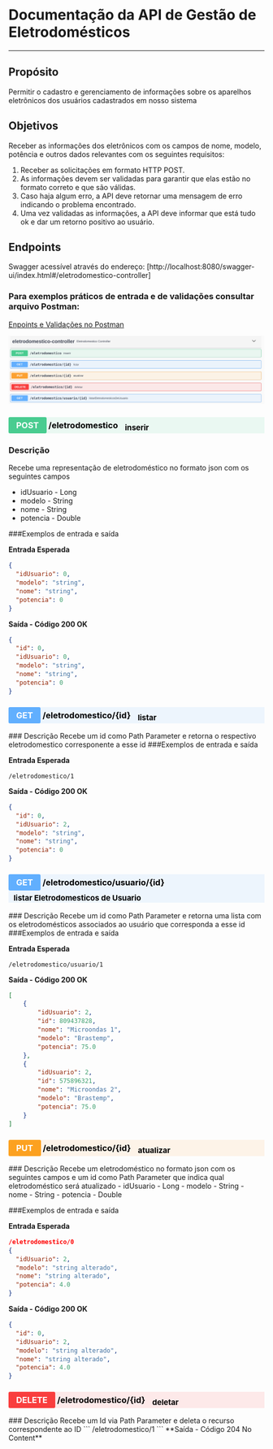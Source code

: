# Documentação da API de Gestão de Eletrodomésticos
---
## Propósito
Permitir o cadastro e gerenciamento de informações sobre os aparelhos eletrônicos dos usuários cadastrados em nosso sistema

## Objetivos
Receber as informações dos eletrônicos com os campos de nome, modelo, potência e outros dados relevantes com os seguintes requisitos:
1. Receber as solicitações em formato HTTP POST.
2. As informações devem ser validadas para garantir que elas estão no formato correto e que são válidas.    
3. Caso haja algum erro, a API deve retornar uma mensagem de erro indicando o problema encontrado.
4. Uma vez validadas as informações, a API deve informar que está tudo ok e dar um retorno positivo ao usuário.
                  
## Endpoints
Swagger acessível através do endereço: [http://localhost:8080/swagger-ui/index.html#/eletrodomestico-controller]

### Para exemplos práticos de entrada e de validações consultar arquivo Postman:
[Enpoints e Validações no Postman](/postman/EletrodomesticoAPI.postman_collection.json)


![](2023-06-16-15-01-19.png)

<h3 style="background:rgba(73,204,144,.1)" dispay=block;>        <span style="background:#49cc90; color: #FFF; display:inline-block; padding: 6px 15px; border-radius:3px">POST</span>
<span style="color: #000">/eletrodomestico</span>
<sub style="color: #000; font-size: 15px; display: inline-block; margin-left: 10px" >inserir</sub>
</h3>

### Descrição
Recebe uma representação de eletrodoméstico no formato json com os seguintes campos
 - idUsuario - Long
 - modelo - String
 - nome - String
 - potencia - Double

###Exemplos de entrada e saída

**Entrada Esperada**
```json
{
  "idUsuario": 0,
  "modelo": "string",
  "nome": "string",
  "potencia": 0
}
```
**Saída - Código 200 OK**
```json
{
  "id": 0,
  "idUsuario": 0,
  "modelo": "string",
  "nome": "string",
  "potencia": 0
}
```


<h3 style="background:rgba(97,175,254,.1)" dispay=block;>        <span style="background:#61affe; color: #FFF; display:inline-block; padding: 6px 15px; border-radius:3px">GET</span>
<span style="color: #000">/eletrodomestico/{id}</span>
<sub style="color: #000; font-size: 15px; display: inline-block; margin-left: 10px" >listar</sub>
</h3>
### Descrição
Recebe um id como Path Parameter e retorna o respectivo eletrodomestico corresponente a esse id
###Exemplos de entrada e saída

**Entrada Esperada**
```
/eletrodomestico/1
```
**Saída - Código 200 OK**
```json
{
  "id": 0,
  "idUsuario": 2,
  "modelo": "string",
  "nome": "string",
  "potencia": 0
}
```

<h3 style="background:rgba(97,175,254,.1)" dispay=block;>        <span style="background:#61affe; color: #FFF; display:inline-block; padding: 6px 15px; border-radius:3px">GET</span>
<span style="color: #000">/eletrodomestico/usuario/{id}</span>
<sub style="color: #000; font-size: 15px; display: inline-block; margin-left: 10px" >listar Eletrodomesticos de Usuario</sub>
</h3>
### Descrição
Recebe um id como Path Parameter e retorna uma lista com os eletrodomésticos associados ao usuário que corresponda a esse id
###Exemplos de entrada e saída

**Entrada Esperada**
```
/eletrodomestico/usuario/1
```
**Saída - Código 200 OK**
```json
[
    {
        "idUsuario": 2,
        "id": 809437828,
        "nome": "Microondas 1",
        "modelo": "Brastemp",
        "potencia": 75.0
    },
    {
        "idUsuario": 2,
        "id": 575896321,
        "nome": "Microondas 2",
        "modelo": "Brastemp",
        "potencia": 75.0
    }
]
```

<h3 style="background:rgba(252,161,48,.1)" dispay=block;>        <span style="background:#fca120; color: #FFF; display:inline-block; padding: 6px 15px; border-radius:3px">PUT</span>
<span style="color: #000">/eletrodomestico/{id}</span>
<sub style="color: #000; font-size: 15px; display: inline-block; margin-left: 10px" >atualizar</sub>
</h3>
### Descrição
Recebe um eletrodoméstico no formato json com os seguintes campos e um id como Path Parameter que indica qual eletrodoméstico será atualizado
 - idUsuario - Long
 - modelo - String
 - nome - String
 - potencia - Double

###Exemplos de entrada e saída

**Entrada Esperada**
```json
/eletrodomestico/0
{
  "idUsuario": 2,
  "modelo": "string alterado",
  "nome": "string alterado",
  "potencia": 4.0
}
```
**Saída - Código 200 OK**
```json
{
  "id": 0,
  "idUsuario": 2,
  "modelo": "string alterado",
  "nome": "string alterado",
  "potencia": 4.0
}
```
<h3 style="background:rgba(249,62,62,.1)" dispay=block;>        <span style="background:#f93e3e; color: #FFF; display:inline-block; padding: 6px 15px; border-radius:3px">DELETE</span>
<span style="color: #000">/eletrodomestico/{id}</span>
<sub style="color: #000; font-size: 15px; display: inline-block; margin-left: 10px" >deletar</sub>
</h3>
### Descrição
Recebe um Id via Path Parameter e deleta o recurso correspondente ao ID
```
/eletrodomestico/1
```
**Saída - Código 204 No Content**